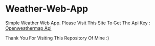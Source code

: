 # Weather-Web-App
Simple Weather Web App.
Please Visit This Site To Get The Api Key :
[Openweathermap Api](https://home.openweathermap.org/users/sign_in)

Thank You For Visiting This Repository Of Mine :)
